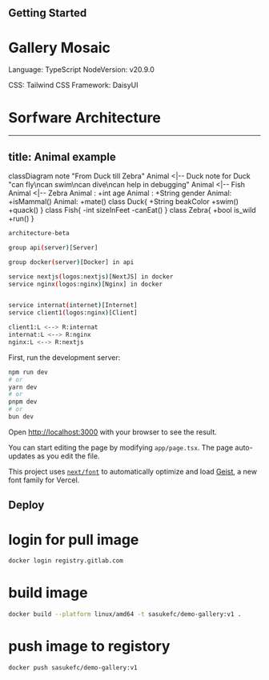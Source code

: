 ## Getting Started

# Gallery Mosaic
Language: TypeScript
NodeVersion: v20.9.0

CSS: Tailwind
CSS Framework: DaisyUI

# Sorfware Architecture

---
title: Animal example
---
classDiagram
    note "From Duck till Zebra"
    Animal <|-- Duck
    note for Duck "can fly\ncan swim\ncan dive\ncan help in debugging"
    Animal <|-- Fish
    Animal <|-- Zebra
    Animal : +int age
    Animal : +String gender
    Animal: +isMammal()
    Animal: +mate()
    class Duck{
        +String beakColor
        +swim()
        +quack()
    }
    class Fish{
        -int sizeInFeet
        -canEat()
    }
    class Zebra{
        +bool is_wild
        +run()
    }


```sh
architecture-beta

group api(server)[Server]

group docker(server)[Docker] in api

service nextjs(logos:nextjs)[NextJS] in docker
service nginx(logos:nginx)[Nginx] in docker


service internat(internet)[Internet]
service client1(logos:nginx)[Client]

client1:L <--> R:internat
internat:L <--> R:nginx
nginx:L <--> R:nextjs

```

First, run the development server:

```bash
npm run dev
# or
yarn dev
# or
pnpm dev
# or
bun dev
```

Open [http://localhost:3000](http://localhost:3000) with your browser to see the result.

You can start editing the page by modifying `app/page.tsx`. The page auto-updates as you edit the file.

This project uses [`next/font`](https://nextjs.org/docs/app/building-your-application/optimizing/fonts) to automatically optimize and load [Geist](https://vercel.com/font), a new font family for Vercel.


## Deploy

# login for pull image

```sh
docker login registry.gitlab.com
```

# build image

```sh
docker build --platform linux/amd64 -t sasukefc/demo-gallery:v1 .
```

# push image to registory

```sh
docker push sasukefc/demo-gallery:v1
```
